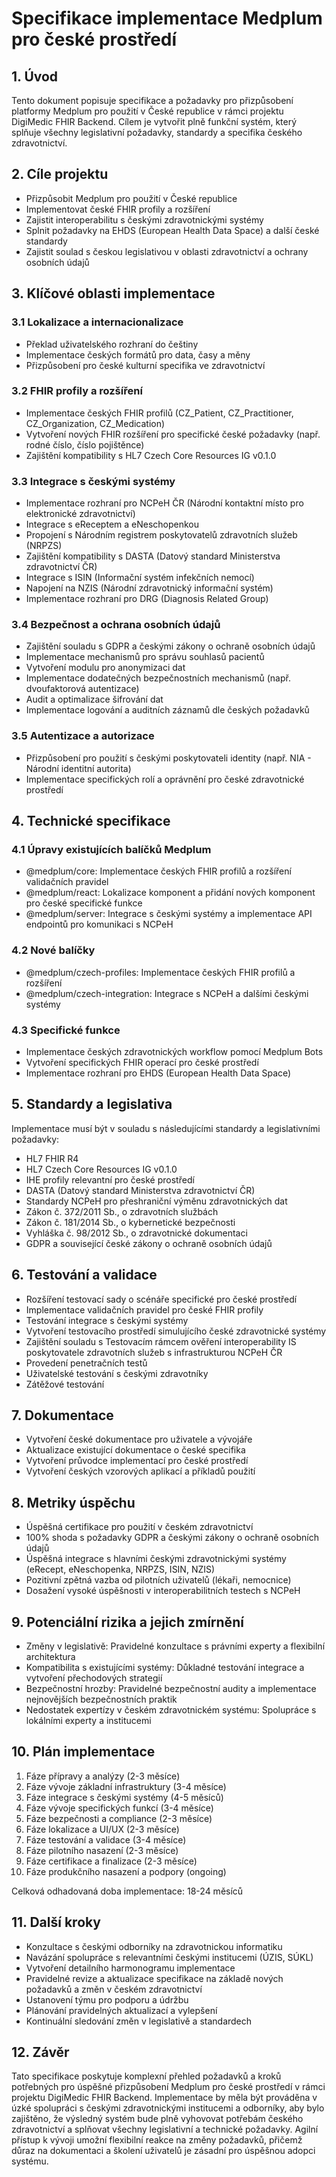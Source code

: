 # Specifikace implementace Medplum pro české prostředí

## 1. Úvod
Tento dokument popisuje specifikace a požadavky pro přizpůsobení platformy Medplum pro použití v České republice v rámci projektu DigiMedic FHIR Backend. Cílem je vytvořit plně funkční systém, který splňuje všechny legislativní požadavky, standardy a specifika českého zdravotnictví.

## 2. Cíle projektu
- Přizpůsobit Medplum pro použití v České republice
- Implementovat české FHIR profily a rozšíření
- Zajistit interoperabilitu s českými zdravotnickými systémy
- Splnit požadavky na EHDS (European Health Data Space) a další české standardy
- Zajistit soulad s českou legislativou v oblasti zdravotnictví a ochrany osobních údajů

## 3. Klíčové oblasti implementace

### 3.1 Lokalizace a internacionalizace
- Překlad uživatelského rozhraní do češtiny
- Implementace českých formátů pro data, časy a měny
- Přizpůsobení pro české kulturní specifika ve zdravotnictví

### 3.2 FHIR profily a rozšíření
- Implementace českých FHIR profilů (CZ_Patient, CZ_Practitioner, CZ_Organization, CZ_Medication)
- Vytvoření nových FHIR rozšíření pro specifické české požadavky (např. rodné číslo, číslo pojištěnce)
- Zajištění kompatibility s HL7 Czech Core Resources IG v0.1.0

### 3.3 Integrace s českými systémy
- Implementace rozhraní pro NCPeH ČR (Národní kontaktní místo pro elektronické zdravotnictví)
- Integrace s eReceptem a eNeschopenkou
- Propojení s Národním registrem poskytovatelů zdravotních služeb (NRPZS)
- Zajištění kompatibility s DASTA (Datový standard Ministerstva zdravotnictví ČR)
- Integrace s ISIN (Informační systém infekčních nemocí)
- Napojení na NZIS (Národní zdravotnický informační systém)
- Implementace rozhraní pro DRG (Diagnosis Related Group)

### 3.4 Bezpečnost a ochrana osobních údajů
- Zajištění souladu s GDPR a českými zákony o ochraně osobních údajů
- Implementace mechanismů pro správu souhlasů pacientů
- Vytvoření modulu pro anonymizaci dat
- Implementace dodatečných bezpečnostních mechanismů (např. dvoufaktorová autentizace)
- Audit a optimalizace šifrování dat
- Implementace logování a auditních záznamů dle českých požadavků

### 3.5 Autentizace a autorizace
- Přizpůsobení pro použití s českými poskytovateli identity (např. NIA - Národní identitní autorita)
- Implementace specifických rolí a oprávnění pro české zdravotnické prostředí

## 4. Technické specifikace

### 4.1 Úpravy existujících balíčků Medplum
- @medplum/core: Implementace českých FHIR profilů a rozšíření validačních pravidel
- @medplum/react: Lokalizace komponent a přidání nových komponent pro české specifické funkce
- @medplum/server: Integrace s českými systémy a implementace API endpointů pro komunikaci s NCPeH

### 4.2 Nové balíčky
- @medplum/czech-profiles: Implementace českých FHIR profilů a rozšíření
- @medplum/czech-integration: Integrace s NCPeH a dalšími českými systémy

### 4.3 Specifické funkce
- Implementace českých zdravotnických workflow pomocí Medplum Bots
- Vytvoření specifických FHIR operací pro české prostředí
- Implementace rozhraní pro EHDS (European Health Data Space)

## 5. Standardy a legislativa
Implementace musí být v souladu s následujícími standardy a legislativními požadavky:
- HL7 FHIR R4
- HL7 Czech Core Resources IG v0.1.0
- IHE profily relevantní pro české prostředí
- DASTA (Datový standard Ministerstva zdravotnictví ČR)
- Standardy NCPeH pro přeshraniční výměnu zdravotnických dat
- Zákon č. 372/2011 Sb., o zdravotních službách
- Zákon č. 181/2014 Sb., o kybernetické bezpečnosti
- Vyhláška č. 98/2012 Sb., o zdravotnické dokumentaci
- GDPR a související české zákony o ochraně osobních údajů

## 6. Testování a validace
- Rozšíření testovací sady o scénáře specifické pro české prostředí
- Implementace validačních pravidel pro české FHIR profily
- Testování integrace s českými systémy
- Vytvoření testovacího prostředí simulujícího české zdravotnické systémy
- Zajištění souladu s Testovacím rámcem ověření interoperability IS poskytovatele zdravotních služeb s infrastrukturou NCPeH ČR
- Provedení penetračních testů
- Uživatelské testování s českými zdravotníky
- Zátěžové testování

## 7. Dokumentace
- Vytvoření české dokumentace pro uživatele a vývojáře
- Aktualizace existující dokumentace o české specifika
- Vytvoření průvodce implementací pro české prostředí
- Vytvoření českých vzorových aplikací a příkladů použití

## 8. Metriky úspěchu
- Úspěšná certifikace pro použití v českém zdravotnictví
- 100% shoda s požadavky GDPR a českými zákony o ochraně osobních údajů
- Úspěšná integrace s hlavními českými zdravotnickými systémy (eRecept, eNeschopenka, NRPZS, ISIN, NZIS)
- Pozitivní zpětná vazba od pilotních uživatelů (lékaři, nemocnice)
- Dosažení vysoké úspěšnosti v interoperabilitních testech s NCPeH

## 9. Potenciální rizika a jejich zmírnění
- Změny v legislativě: Pravidelné konzultace s právními experty a flexibilní architektura
- Kompatibilita s existujícími systémy: Důkladné testování integrace a vytvoření přechodových strategií
- Bezpečnostní hrozby: Pravidelné bezpečnostní audity a implementace nejnovějších bezpečnostních praktik
- Nedostatek expertízy v českém zdravotnickém systému: Spolupráce s lokálními experty a institucemi

## 10. Plán implementace
1. Fáze přípravy a analýzy (2-3 měsíce)
2. Fáze vývoje základní infrastruktury (3-4 měsíce)
3. Fáze integrace s českými systémy (4-5 měsíců)
4. Fáze vývoje specifických funkcí (3-4 měsíce)
5. Fáze bezpečnosti a compliance (2-3 měsíce)
6. Fáze lokalizace a UI/UX (2-3 měsíce)
7. Fáze testování a validace (3-4 měsíce)
8. Fáze pilotního nasazení (2-3 měsíce)
9. Fáze certifikace a finalizace (2-3 měsíce)
10. Fáze produkčního nasazení a podpory (ongoing)

Celková odhadovaná doba implementace: 18-24 měsíců

## 11. Další kroky
- Konzultace s českými odborníky na zdravotnickou informatiku
- Navázání spolupráce s relevantními českými institucemi (ÚZIS, SÚKL)
- Vytvoření detailního harmonogramu implementace
- Pravidelné revize a aktualizace specifikace na základě nových požadavků a změn v českém zdravotnictví
- Ustanovení týmu pro podporu a údržbu
- Plánování pravidelných aktualizací a vylepšení
- Kontinuální sledování změn v legislativě a standardech

## 12. Závěr
Tato specifikace poskytuje komplexní přehled požadavků a kroků potřebných pro úspěšné přizpůsobení Medplum pro české prostředí v rámci projektu DigiMedic FHIR Backend. Implementace by měla být prováděna v úzké spolupráci s českými zdravotnickými institucemi a odborníky, aby bylo zajištěno, že výsledný systém bude plně vyhovovat potřebám českého zdravotnictví a splňovat všechny legislativní a technické požadavky. Agilní přístup k vývoji umožní flexibilní reakce na změny požadavků, přičemž důraz na dokumentaci a školení uživatelů je zásadní pro úspěšnou adopci systému.